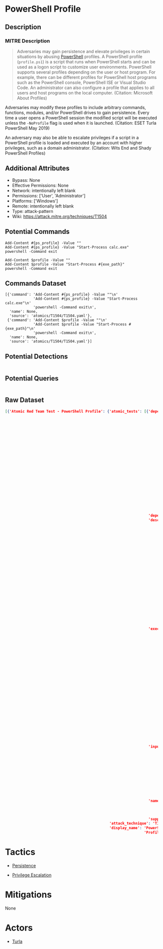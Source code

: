 
# PowerShell Profile

## Description

### MITRE Description

> Adversaries may gain persistence and elevate privileges in certain situations by abusing [PowerShell](https://attack.mitre.org/techniques/T1086) profiles. A PowerShell profile  (<code>profile.ps1</code>) is a script that runs when PowerShell starts and can be used as a logon script to customize user environments. PowerShell supports several profiles depending on the user or host program. For example, there can be different profiles for PowerShell host programs such as the PowerShell console, PowerShell ISE or Visual Studio Code. An administrator can also configure a profile that applies to all users and host programs on the local computer. (Citation: Microsoft About Profiles) 

Adversaries may modify these profiles to include arbitrary commands, functions, modules, and/or PowerShell drives to gain persistence. Every time a user opens a PowerShell session the modified script will be executed unless the <code>-NoProfile</code> flag is used when it is launched. (Citation: ESET Turla PowerShell May 2019) 

An adversary may also be able to escalate privileges if a script in a PowerShell profile is loaded and executed by an account with higher privileges, such as a domain administrator. (Citation: Wits End and Shady PowerShell Profiles)

## Additional Attributes

* Bypass: None
* Effective Permissions: None
* Network: intentionally left blank
* Permissions: ['User', 'Administrator']
* Platforms: ['Windows']
* Remote: intentionally left blank
* Type: attack-pattern
* Wiki: https://attack.mitre.org/techniques/T1504

## Potential Commands

```
Add-Content #{ps_profile} -Value ""
Add-Content #{ps_profile} -Value "Start-Process calc.exe"
powershell -Command exit

Add-Content $profile -Value ""
Add-Content $profile -Value "Start-Process #{exe_path}"
powershell -Command exit

```

## Commands Dataset

```
[{'command': 'Add-Content #{ps_profile} -Value ""\n'
             'Add-Content #{ps_profile} -Value "Start-Process calc.exe"\n'
             'powershell -Command exit\n',
  'name': None,
  'source': 'atomics/T1504/T1504.yaml'},
 {'command': 'Add-Content $profile -Value ""\n'
             'Add-Content $profile -Value "Start-Process #{exe_path}"\n'
             'powershell -Command exit\n',
  'name': None,
  'source': 'atomics/T1504/T1504.yaml'}]
```

## Potential Detections

```json

```

## Potential Queries

```json

```

## Raw Dataset

```json
[{'Atomic Red Team Test - PowerShell Profile': {'atomic_tests': [{'dependencies': [{'description': 'Ensure '
                                                                                                   'a '
                                                                                                   'powershell '
                                                                                                   'profile '
                                                                                                   'exists '
                                                                                                   'for '
                                                                                                   'the '
                                                                                                   'current '
                                                                                                   'user\n',
                                                                                    'get_prereq_command': 'New-Item '
                                                                                                          '-Path '
                                                                                                          '#{ps_profile} '
                                                                                                          '-Type '
                                                                                                          'File '
                                                                                                          '-Force\n',
                                                                                    'prereq_command': 'if '
                                                                                                      '(Test-Path '
                                                                                                      '#{ps_profile}) '
                                                                                                      '{exit '
                                                                                                      '0} '
                                                                                                      'else '
                                                                                                      '{exit '
                                                                                                      '1}\n'}],
                                                                  'dependency_executor_name': 'powershell',
                                                                  'description': 'Appends '
                                                                                 'a '
                                                                                 'start '
                                                                                 'process '
                                                                                 'cmdlet '
                                                                                 'to '
                                                                                 'the '
                                                                                 'current '
                                                                                 "user's "
                                                                                 'powershell '
                                                                                 'profile '
                                                                                 'pofile '
                                                                                 'that '
                                                                                 'points '
                                                                                 'to '
                                                                                 'a '
                                                                                 'malicious '
                                                                                 'executable. '
                                                                                 'Upon '
                                                                                 'execution, '
                                                                                 'calc.exe '
                                                                                 'will '
                                                                                 'be '
                                                                                 'launched.\n',
                                                                  'executor': {'cleanup_command': '$oldprofile '
                                                                                                  '= '
                                                                                                  'cat '
                                                                                                  '$profile '
                                                                                                  '| '
                                                                                                  'Select-Object '
                                                                                                  '-skiplast '
                                                                                                  '1\n'
                                                                                                  'Set-Content '
                                                                                                  '$profile '
                                                                                                  '-Value '
                                                                                                  '$oldprofile\n',
                                                                               'command': 'Add-Content '
                                                                                          '#{ps_profile} '
                                                                                          '-Value '
                                                                                          '""\n'
                                                                                          'Add-Content '
                                                                                          '#{ps_profile} '
                                                                                          '-Value '
                                                                                          '"Start-Process '
                                                                                          '#{exe_path}"\n'
                                                                                          'powershell '
                                                                                          '-Command '
                                                                                          'exit\n',
                                                                               'elevation_required': False,
                                                                               'name': 'powershell'},
                                                                  'input_arguments': {'exe_path': {'default': 'calc.exe',
                                                                                                   'description': 'Path '
                                                                                                                  'the '
                                                                                                                  'malicious '
                                                                                                                  'executable',
                                                                                                   'type': 'Path'},
                                                                                      'ps_profile': {'default': '$profile',
                                                                                                     'description': 'Powershell '
                                                                                                                    'profile '
                                                                                                                    'to '
                                                                                                                    'use',
                                                                                                     'type': 'String'}},
                                                                  'name': 'Append '
                                                                          'malicious '
                                                                          'start-process '
                                                                          'cmdlet',
                                                                  'supported_platforms': ['windows']}],
                                                'attack_technique': 'T1504',
                                                'display_name': 'PowerShell '
                                                                'Profile'}}]
```

# Tactics


* [Persistence](../tactics/Persistence.md)

* [Privilege Escalation](../tactics/Privilege-Escalation.md)
    

# Mitigations

None

# Actors


* [Turla](../actors/Turla.md)

